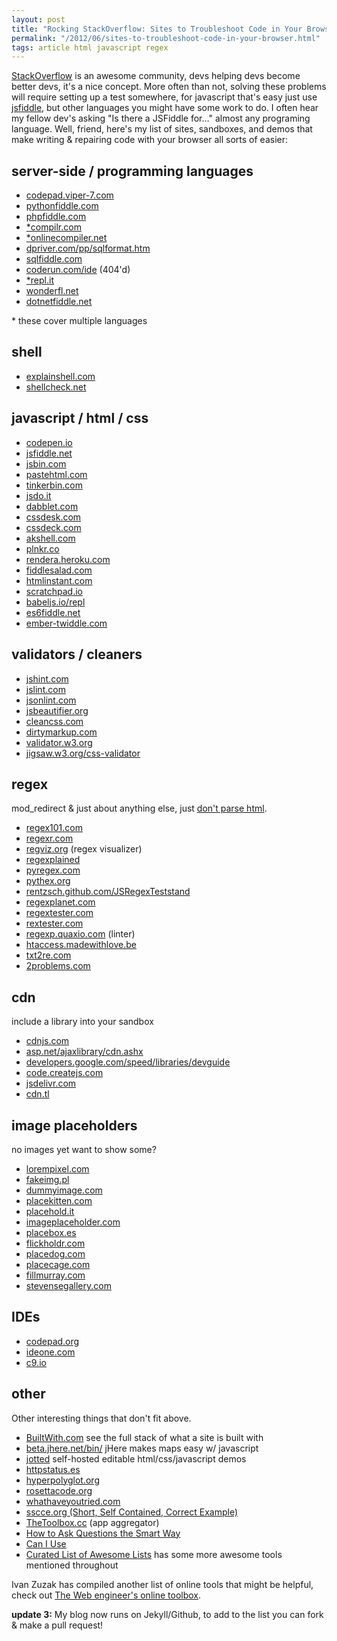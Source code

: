 ```yaml
---
layout: post
title: "Rocking StackOverflow: Sites to Troubleshoot Code in Your Browser"
permalink: "/2012/06/sites-to-troubleshoot-code-in-your-browser.html"
tags: article html javascript regex
---
```


[StackOverflow](http://stackoverflow.com/) is an awesome community, devs helping devs become better devs, it's a nice concept.
More often than not, solving these problems will require setting up a test somewhere, for javascript that's easy
just use [jsfiddle](http://jsfiddle.net/), but other languages you might have
some work to do. I often hear my fellow dev's asking "Is there a JSFiddle for&hellip;"
almost any programing language. Well, friend, here's my list of sites, sandboxes, and demos
that make writing &amp; repairing code with your browser all sorts of easier<!--more-->:


## server-side / programming languages

* [codepad.viper-7.com](http://codepad.viper-7.com/)
* [pythonfiddle.com](http://pythonfiddle.com/)
* [phpfiddle.com](http://phpfiddle.com/)
* [\*compilr.com](http://compilr.com/)
* [\*onlinecompiler.net](http://www.onlinecompiler.net/)
* [dpriver.com/pp/sqlformat.htm](http://www.dpriver.com/pp/sqlformat.htm)
* [sqlfiddle.com](http://sqlfiddle.com/)
* [coderun.com/ide](http://www.coderun.com/ide/) (404'd)
* [\*repl.it](http://repl.it/)
* [wonderfl.net](http://wonderfl.net/)
* [dotnetfiddle.net](http://dotnetfiddle.net/)

\* these cover multiple languages

## shell
* [explainshell.com](http://explainshell.com)
* [shellcheck.net](http://shellcheck.net)

## javascript / html / css

* [codepen.io](http://codepen.io/)
* [jsfiddle.net](http://jsfiddle.net/)
* [jsbin.com](http://jsbin.com/)
* [pastehtml.com](http://pastehtml.com/)
* [tinkerbin.com](http://tinkerbin.com/)
* [jsdo.it](http://jsdo.it/)
* [dabblet.com](http://dabblet.com/)
* [cssdesk.com](http://cssdesk.com/)
* [cssdeck.com](http://cssdeck.com/)
* [akshell.com](http://www.akshell.com/)
* [plnkr.co](http://plnkr.co/)
* [rendera.heroku.com](http://rendera.heroku.com/)
* [fiddlesalad.com](http://fiddlesalad.com/)
* [htmlinstant.com](http://www.htmlinstant.com/)
* [scratchpad.io](http://scratchpad.io/)
* [babeljs.io/repl](https://babeljs.io/repl/)
* [es6fiddle.net](http://es6fiddle.net)
* [ember-twiddle.com](https://ember-twiddle.com/)

## validators / cleaners

* [jshint.com](http://jshint.com/)
* [jslint.com](http://jslint.com/)
* [jsonlint.com](http://jsonlint.com/)
* [jsbeautifier.org](http://jsbeautifier.org/)
* [cleancss.com](http://cleancss.com/)
* [dirtymarkup.com](http://www.dirtymarkup.com/)
* [validator.w3.org](http://validator.w3.org/)
* [jigsaw.w3.org/css-validator](http://jigsaw.w3.org/css-validator/)

## regex
mod_redirect &amp; just about anything else, just [don't parse html](http://stackoverflow.com/a/1732454/276250).

* [regex101.com](http://regex101.com)
* [regexr.com](http://regexr.com/)
* [regviz.org](http://regviz.org/) (regex visualizer)
* [regexplained](https://leaverou.github.io/regexplained/)
* [pyregex.com](http://pyregex.com/)
* [pythex.org](http://pythex.org/)
* [rentzsch.github.com/JSRegexTeststand](http://rentzsch.github.com/JSRegexTeststand/)
* [regexplanet.com](http://www.regexplanet.com/)
* [regextester.com](http://www.regextester.com/)
* [rextester.com](http://rextester.com/)
* [regexp.quaxio.com](http://regexp.quaxio.com/) (linter)
* [htaccess.madewithlove.be](http://htaccess.madewithlove.be/)
* [txt2re.com](http://www.txt2re.com/)
* [2problems.com](http://2problems.com/)

## cdn
include a library into your sandbox

* [cdnjs.com](http://cdnjs.com/)
* [asp.net/ajaxlibrary/cdn.ashx](http://www.asp.net/ajaxlibrary/cdn.ashx)
* [developers.google.com/speed/libraries/devguide](http://developers.google.com/speed/libraries/devguide)
* [code.createjs.com](http://code.createjs.com/)
* [jsdelivr.com](http://www.jsdelivr.com/)
* [cdn.tl](http://www.cdn.tl/)

## image placeholders
no images yet want to show some?

* [lorempixel.com](http://lorempixel.com/)
* [fakeimg.pl](http://fakeimg.pl/)
* [dummyimage.com](http://dummyimage.com/)
* [placekitten.com](http://placekitten.com/)
* [placehold.it](http://placehold.it/)
* [imageplaceholder.com](http://imageplaceholder.com/)
* [placebox.es](http://placebox.es/)
* [flickholdr.com](http://flickholdr.com/)
* [placedog.com](http://placedog.com/)
* [placecage.com](http://www.placecage.com/)
* [fillmurray.com](http://www.fillmurray.com/)
* [stevensegallery.com](http://www.stevensegallery.com/)

## IDEs

* [codepad.org](http://codepad.org/)
* [ideone.com](http://ideone.com/)
* [c9.io](http://c9.io/)


## other
Other interesting things that don't fit above.

* [BuiltWith.com](http://builtwith.com) see the full stack of what a site is built with
* [beta.jhere.net/bin/](http://beta.jhere.net/bin/) jHere makes maps easy w/ javascript
* [jotted](https://github.com/ghinda/jotted) self-hosted editable html/css/javascript demos
* [httpstatus.es](http://httpstatus.es/)
* [hyperpolyglot.org](http://hyperpolyglot.org/)
* [rosettacode.org](http://rosettacode.org/)
* [whathaveyoutried.com](http://whathaveyoutried.com)
* [sscce.org (Short, Self Contained, Correct Example)](http://sscce.org/)
* [TheToolbox.cc](http://thetoolbox.cc/) (app aggregator)
* [How to Ask Questions the Smart Way](http://catb.org/~esr/faqs/smart-questions.html)
* [Can I Use](http://caniuse.com)
* [Curated List of Awesome Lists](https://github.com/sindresorhus/awesome) has some more awesome tools mentioned throughout



Ivan Zuzak has compiled another list of online tools that might be helpful, check out [The Web engineer's online toolbox](http://ivanzuzak.info/2012/11/18/the-web-engineers-online-toolbox.html).

**update 3:** My blog now runs on Jekyll/Github, to add to the list you can fork &amp; make a pull request!

